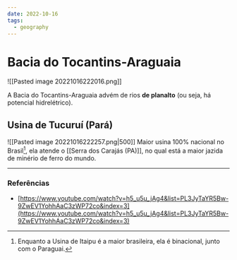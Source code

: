 ```yaml
---
date: 2022-10-16
tags:
  - geography
---
```

# Bacia do Tocantins-Araguaia
![[Pasted image 20221016222016.png]]

A Bacia do Tocantins-Araguaia advém de rios **de planalto** (ou seja, há potencial hidrelétrico). 

## Usina de Tucuruí (Pará)
![[Pasted image 20221016222257.png|500]]
Maior usina 100% nacional no Brasil[^1], ela atende o [[Serra dos Carajás (PA)]], no qual está a maior jazida de minério de ferro do mundo.

---
### Referências
- [https://www.youtube.com/watch?v=h5_u5u_jAg4&list=PL3JyTaYR5Bw-9ZwEV1YohhAaC3zWP72co&index=3](https://www.youtube.com/watch?v=h5_u5u_jAg4&list=PL3JyTaYR5Bw-9ZwEV1YohhAaC3zWP72co&index=3)

[^1]: Enquanto a Usina de Itaipu é a maior brasileira, ela é binacional, junto com o Paraguai.